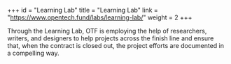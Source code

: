 +++
id = "Learning Lab"
title = "Learning Lab"
link = "https://www.opentech.fund/labs/learning-lab/"
weight = 2
+++

Through the Learning Lab, OTF is employing the help of researchers, writers, and designers to help projects across the finish line and ensure that, when the contract is closed out, the project efforts are documented in a compelling way.